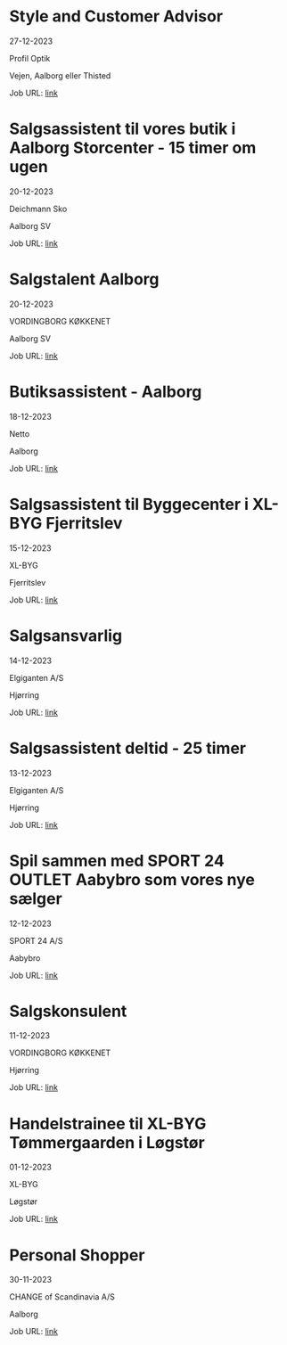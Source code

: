 # Style and Customer Advisor
27-12-2023

Profil Optik

Vejen, Aalborg eller Thisted

Job URL: [link](https://job.profiloptik.dk/jobs/2791576-style-and-customer-advisor)


# Salgsassistent til vores butik i Aalborg Storcenter - 15 timer om ugen
20-12-2023

Deichmann Sko

Aalborg SV

Job URL: [link](https://www.deichmann-jobs.dk/job/?rmpage=job&rmjob=1034&rmlang=DK)


# Salgstalent Aalborg
20-12-2023

VORDINGBORG KØKKENET

Aalborg SV

Job URL: [link](https://app.jobmatchprofile.com/gxcdrk/vordingborg-kokkenet-as/a3xaf2/salgstalent-aalborg)


# Butiksassistent - Aalborg
18-12-2023

Netto

Aalborg

Job URL: [link](https://sallinggroup.com/job/ledige-stillinger/5f730e93-ff2d-4fe3-90d0-fa6505dca485)


# Salgsassistent til Byggecenter i XL-BYG Fjerritslev
15-12-2023

XL-BYG

Fjerritslev

Job URL: [link](https://app.elvium.com/da/positions/24259/job_posting?referer_host=www.jobindex.dk)


# Salgsansvarlig
14-12-2023

Elgiganten A/S

Hjørring

Job URL: [link](https://candidate.hr-manager.net/ApplicationInit.aspx?cid=1548&ProjectId=162265&DepartmentId=19468&MediaId=4619)


# Salgsassistent deltid - 25 timer
13-12-2023

Elgiganten A/S

Hjørring

Job URL: [link](https://candidate.hr-manager.net/ApplicationInit.aspx?cid=1548&ProjectId=161674&DepartmentId=19468&MediaId=4619)


# Spil sammen med SPORT 24 OUTLET Aabybro som vores nye sælger
12-12-2023

SPORT 24 A/S

Aabybro

Job URL: [link](https://app.elvium.com/da/positions/24108/job_posting?referer_host=www.jobindex.dk)


# Salgskonsulent
11-12-2023

VORDINGBORG KØKKENET

Hjørring

Job URL: [link](https://app.jobmatchprofile.com/gxcdrk/vordingborg-kokkenet-as/adrpkc/salgskonsulent-hjorring)


# Handelstrainee til XL-BYG Tømmergaarden i Løgstør
01-12-2023

XL-BYG

Løgstør

Job URL: [link](https://app.elvium.com/da/positions/24022/job_posting?referer_host=www.jobindex.dk)


# Personal Shopper
30-11-2023

CHANGE of Scandinavia A/S

Aalborg

Job URL: [link](https://candidate.hr-manager.net/ApplicationInit.aspx?cid=1178&ProjectId=145740&DepartmentId=18982&MediaId=59)


